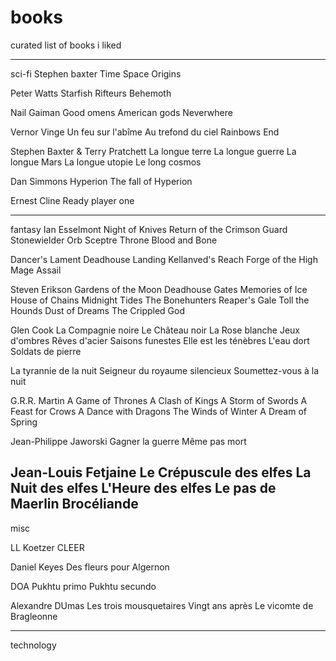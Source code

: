 # books
curated list of books i liked

---
sci-fi
Stephen baxter
  Time
  Space
  Origins

Peter Watts
  Starfish
  Rifteurs
  Behemoth

Nail Gaiman
  Good omens
  American gods
  Neverwhere

Vernor Vinge
  Un feu sur l'abîme
  Au trefond du ciel
  Rainbows End

Stephen Baxter & Terry Pratchett 
  La longue terre
  La longue guerre
  La longue Mars
  La longue utopie
  Le long cosmos

Dan Simmons
  Hyperion
  The fall of Hyperion

Ernest Cline
  Ready player one

---
fantasy
Ian Esselmont
  Night of Knives
  Return of the Crimson Guard
  Stonewielder
  Orb Sceptre Throne
  Blood and Bone

  Dancer's Lament
  Deadhouse Landing
  Kellanved's Reach
  Forge of the High Mage
  Assail

Steven Erikson
  Gardens of the Moon
  Deadhouse Gates
  Memories of Ice
  House of Chains
  Midnight Tides
  The Bonehunters
  Reaper's Gale
  Toll the Hounds
  Dust of Dreams
  The Crippled God

Glen Cook
  La Compagnie noire
  Le Château noir
  La Rose blanche
  Jeux d'ombres
  Rêves d'acier
  Saisons funestes
  Elle est les ténèbres
  L'eau dort
  Soldats de pierre

  La tyrannie de la nuit
  Seigneur du royaume silencieux
  Soumettez-vous à la nuit
  
G.R.R. Martin
  A Game of Thrones
  A Clash of Kings
  A Storm of Swords
  A Feast for Crows
  A Dance with Dragons
  The Winds of Winter
  A Dream of Spring

Jean-Philippe Jaworski
  Gagner la guerre
  Même pas mort

Jean-Louis Fetjaine
  Le Crépuscule des elfes
  La Nuit des elfes
  L'Heure des elfes
  Le pas de Maerlin
  Brocéliande
---
misc

LL Koetzer 
    CLEER 

Daniel Keyes
  Des fleurs pour Algernon

DOA
  Pukhtu primo
  Pukhtu secundo
  
Alexandre DUmas
  Les trois mousquetaires
  Vingt ans après
  Le vicomte de Bragleonne
  
---
technology


